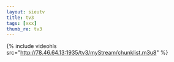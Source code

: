 ```yaml
---
layout: sieutv
title: tv3
tags: [xxx]
thumb_re: tv3
---
```

{% include videohls src="http://78.46.64.13:1935/tv3/myStream/chunklist.m3u8" %}
